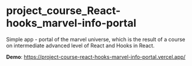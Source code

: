 # project_course_React-hooks_marvel-info-portal

Simple app - portal of the marvel universe, which is the result of a course on intermediate advanced level of React and Hooks in React.

**Demo**: https://project-course-react-hooks-marvel-info-portal.vercel.app/
